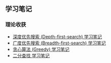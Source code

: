 ## 学习笔记

### 理论收获
* [深度优先搜索 (Depth-first-search) 学习笔记](./dfs_study_note.md)
* [广度优先搜索 (Breadth-first-search) 学习笔记](./bfs_study_note.md)
* [贪心算法 (Greedy) 学习笔记](./greedy_study_note.md)
* [二分查找 学习笔记](./binary_search.md)
